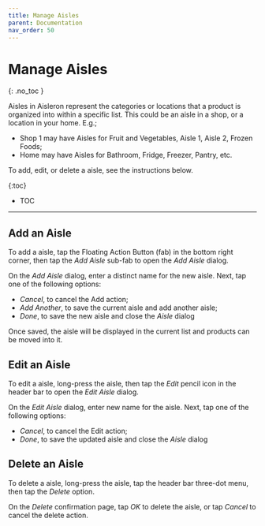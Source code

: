 ```yaml
---
title: Manage Aisles
parent: Documentation
nav_order: 50
---
```


# Manage Aisles
{: .no_toc }

Aisles in Aisleron represent the categories or locations that a product is organized into within a specific list. This could be an aisle in a shop, or a location in your home. E.g.;
* Shop 1 may have Aisles for Fruit and Vegetables, Aisle 1, Aisle 2, Frozen Foods;
* Home may have Aisles for Bathroom, Fridge, Freezer, Pantry, etc.

To add, edit, or delete a aisle, see the instructions below.

{:toc}
* TOC

---

## Add an Aisle  

To add a aisle, tap the Floating Action Button (fab) in the bottom right corner, then tap the *Add Aisle* sub-fab to open the *Add Aisle* dialog.

On the *Add Aisle* dialog, enter a distinct name for the new aisle. Next, tap one of the following options:
* *Cancel*, to cancel the Add action;
* *Add Another*, to save the current aisle and add another aisle;
* *Done*, to save the new aisle and close the *Aisle* dialog

Once saved, the aisle will be displayed in the current list and products can be moved into it.

## Edit an Aisle

To edit a aisle, long-press the aisle, then tap the *Edit* pencil icon in the header bar to open the *Edit Aisle* dialog.

On the *Edit Aisle* dialog, enter new name for the aisle. Next, tap one of the following options:
* *Cancel*, to cancel the Edit action;
* *Done*, to save the updated aisle and close the *Aisle* dialog

## Delete an Aisle

To delete a aisle, long-press the aisle, tap the header bar three-dot menu, then tap the *Delete* option. 

On the *Delete* confirmation page, tap *OK* to delete the aisle, or tap *Cancel* to cancel the delete action.

